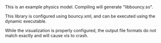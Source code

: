 This is an example physics model. Compiling will generate "libbouncy.so". 

This library is configured using bouncy.xml, and can be executed using the dynamic executable.

While the visualization is properly configured, the output file formats do not match exactly and will cause vis to crash.

